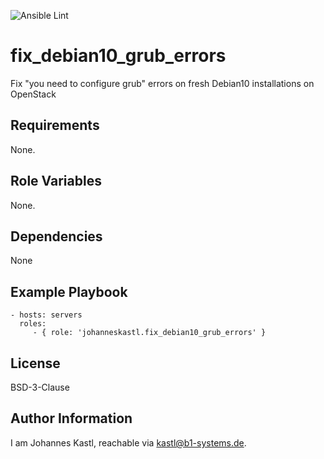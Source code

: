 ![Ansible Lint](https://github.com/johanneskastl/ansible-role-fix_debian10_grub_errors/workflows/Ansible%20Lint/badge.svg)

fix_debian10_grub_errors
=========

Fix "you need to configure grub" errors on fresh Debian10 installations on OpenStack

Requirements
------------

None.

Role Variables
--------------

None.

Dependencies
------------

None

Example Playbook
----------------

    - hosts: servers
      roles:
         - { role: 'johanneskastl.fix_debian10_grub_errors' }

License
-------

BSD-3-Clause

Author Information
------------------

I am Johannes Kastl, reachable via kastl@b1-systems.de.
